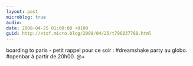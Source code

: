 ```yaml
---
layout: post
microblog: true
audio: 
date: 2008-04-25 01:00:00 +0100
guid: http://xtof.micro.blog/2008/04/25/t796837768.html
---
```

boarding to paris - petit rappel pour ce soir : #dreamshake party au globo. #openbar à partir de 20h00. @+
